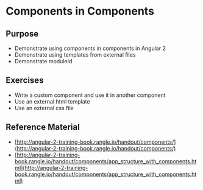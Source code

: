 # Components in Components 

## Purpose

- Demonstrate using components in components in Angular 2
- Demonstrate using templates from external files
- Demonstrate moduleId

## Exercises

- Write a custom component and use it in another component
- Use an external html template
- Use an external css file

## Reference Material

- [http://angular-2-training-book.rangle.io/handout/components/](http://angular-2-training-book.rangle.io/handout/components/)
- [http://angular-2-training-book.rangle.io/handout/components/app_structure_with_components.html](http://angular-2-training-book.rangle.io/handout/components/app_structure_with_components.html)
